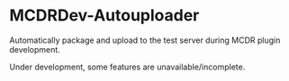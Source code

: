 # MCDRDev-Autouploader
Automatically package and upload to the test server during MCDR plugin development.

Under development, some features are unavailable/incomplete.
